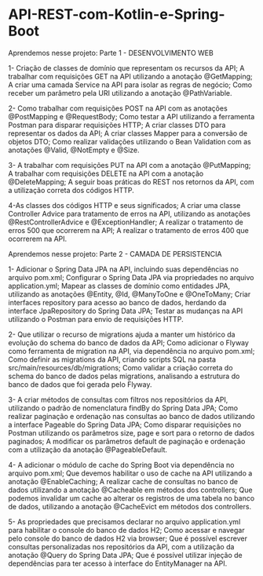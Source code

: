 # API-REST-com-Kotlin-e-Spring-Boot

Aprendemos nesse projeto: Parte 1 - DESENVOLVIMENTO WEB

1- Criação de classes de domínio que representam os recursos da API;
A trabalhar com requisições GET na API utilizando a anotação @GetMapping;
A criar uma camada Service na API para isolar as regras de negócio;
Como receber um parâmetro pela URI utilizando a anotação @PathVariable.

2- Como trabalhar com requisições POST na API com as anotações @PostMapping e @RequestBody;
Como testar a API utilizando a ferramenta Postman para disparar requisições HTTP;
A criar classes DTO para representar os dados da API;
A criar classes Mapper para a conversão de objetos DTO;
Como realizar validações utilizando o Bean Validation com as anotações @Valid, @NotEmpty e @Size.

3- A trabalhar com requisições PUT na API com a anotação @PutMapping;
A trabalhar com requisições DELETE na API com a anotação @DeleteMapping;
A seguir boas práticas do REST nos retornos da API, com a utilização correta dos códigos HTTP.

4-As classes dos códigos HTTP e seus significados;
A criar uma classe Controller Advice para tratamento de erros na API, utilizando as anotações @RestControllerAdvice e @ExceptionHandler;
A realizar o tratamento de erros 500 que ocorrerem na API;
A realizar o tratamento de erros 400 que ocorrerem na API.

Aprendemos nesse projeto: Parte 2  - CAMADA DE PERSISTENCIA 

1- Adicionar o Spring Data JPA na API, incluindo suas dependências no arquivo pom.xml;
Configurar o Spring Data JPA via propriedades no arquivo application.yml;
Mapear as classes de domínio como entidades JPA, utilizando as anotações @Entity, @Id, @ManyToOne e @OneToMany;
Criar interfaces repository para acesso ao banco de dados, herdando da interface JpaRepository do Spring Data JPA;
Testar as mudanças na API utilizando o Postman para envio de requisições HTTP.

2- Que utilizar o recurso de migrations ajuda a manter um histórico da evolução do schema do banco de dados da API;
Como adicionar o Flyway como ferramenta de migration na API, via dependência no arquivo pom.xml;
Como definir as migrations da API, criando scripts SQL na pasta src/main/resources/db/migrations;
Como validar a criação correta do schema do banco de dados pelas migrations, analisando a estrutura do banco de dados que foi gerada pelo Flyway.

3- A criar métodos de consultas com filtros nos repositórios da API, utilizando o padrão de nomenclatura findBy do Spring Data JPA;
Como realizar paginação e ordenação nas consultas ao banco de dados utilizando a interface Pageable do Spring Data JPA;
Como disparar requisições no Postman utilizando os parâmetros size, page e sort para o retorno de dados paginados;
A modificar os parâmetros default de paginação e ordenação com a utilização da anotação @PageableDefault.

4- A adicionar o módulo de cache do Spring Boot via dependência no arquivo pom.xml;
Que devemos habilitar o uso de cache na API utilizando a anotação @EnableCaching;
A realizar cache de consultas no banco de dados utilizando a anotação @Cacheable em métodos dos controllers;
Que podemos invalidar um cache ao alterar os registros de uma tabela no banco de dados, utilizando a anotação @CacheEvict em métodos dos controllers.

5- As propriedades que precisamos declarar no arquivo application.yml para habilitar o console do banco de dados H2;
Como acessar e navegar pelo console do banco de dados H2 via browser;
Que é possível escrever consultas personalizadas nos repositórios da API, com a utilização da anotação @Query do Spring Data JPA;
Que é possível utilizar injeção de dependências para ter acesso à interface do EntityManager na API.
